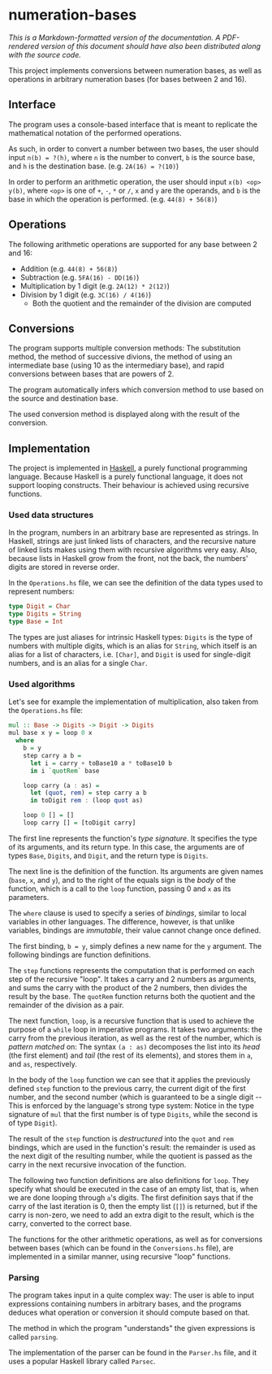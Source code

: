 # numeration-bases

*This is a Markdown-formatted version of the documentation. A PDF-rendered version of this document should have also been distributed along with the source code.*

This project implements conversions between numeration bases, as well as operations in arbitrary numeration bases (for bases between 2 and 16).

## Interface

The program uses a console-based interface that is meant to replicate the mathematical notation of the performed operations.

As such, in order to convert a number between two bases, the user should input `n(b) = ?(h)`, where `n` is the number to convert, `b` is the source base, and `h` is the destination base. (e.g. `2A(16) = ?(10)`)

In order to perform an arithmetic operation, the user should input `x(b) <op> y(b)`, where `<op>` is one of `+`, `-`, `*` or `/`, `x` and `y` are the operands, and `b` is the base in which the operation is performed. (e.g. `44(8) + 56(8)`)

## Operations

The following arithmetic operations are supported for any base between 2 and 16:

* Addition (e.g. `44(8) + 56(8)`)
* Subtraction (e.g. `5FA(16) - DD(16)`)
* Multiplication by 1 digit (e.g. `2A(12) * 2(12)`)
* Division by 1 digit (e.g. `3C(16) / 4(16)`)
  * Both the quotient and the remainder of the division are computed

## Conversions

The program supports multiple conversion methods: The substitution method, the method of successive divions, the method of using an intermediate base (using 10 as the intermediary base), and rapid conversions between bases that are powers of 2.

The program automatically infers which conversion method to use based on the source and destination base.

The used conversion method is displayed along with the result of the conversion.

## Implementation

The project is implemented in [Haskell](https://en.wikipedia.org/wiki/Haskell_(programming_language)), a purely functional programming language.
Because Haskell is a purely functional language, it does not support looping constructs. Their behaviour is achieved using recursive functions.

### Used data structures

In the program, numbers in an arbitrary base are represented as strings. In Haskell, strings are just linked lists of characters, and the recursive nature of linked lists makes using them with recursive algorithms very easy. Also, because lists in Haskell grow from the front, not the back, the numbers' digits are stored in reverse order.

In the `Operations.hs` file, we can see the definition of the data types used to represent numbers:

```hs
type Digit = Char
type Digits = String
type Base = Int
```

The types are just aliases for intrinsic Haskell types: `Digits` is the type of numbers with multiple digits, which is an alias for `String`, which itself is an alias for a list of characters, i.e. `[Char]`, and `Digit` is used for single-digit numbers, and is an alias for a single `Char`.

### Used algorithms

Let's see for example the implementation of multiplication, also taken from the `Operations.hs` file:

```hs
mul :: Base -> Digits -> Digit -> Digits
mul base x y = loop 0 x
  where
    b = y
    step carry a b =
      let i = carry + toBase10 a * toBase10 b
      in i `quotRem` base

    loop carry (a : as) =
      let (quot, rem) = step carry a b
      in toDigit rem : (loop quot as)

    loop 0 [] = []
    loop carry [] = [toDigit carry]
```

The first line represents the function's *type signature*. It specifies the type of its arguments, and its return type. In this case, the arguments are of types `Base`, `Digits`, and `Digit`, and the return type is `Digits`.

The next line is the definition of the function. Its arguments are given names (`base`, `x`, and `y`), and to the right of the equals sign is the *body* of the function, which is a call to the `loop` function, passing 0 and `x` as its parameters.

The `where` clause is used to specify a series of *bindings*, similar to local variables in other languages. The difference, however, is that unlike variables, bindings are *immutable*, their value cannot change once defined.

The first binding, `b = y`, simply defines a new name for the `y` argument. The following bindings are function definitions.

The `step` functions represents the computation that is performed on each step of the recursive "loop". It takes a carry and 2 numbers as arguments, and sums the carry with the product of the 2 numbers, then divides the result by the base. The `quotRem` function returns both the quotient and the remainder of the division as a pair. 

The next function, `loop`, is a recursive function that is used to achieve the purpose of a `while` loop in imperative programs. It takes two arguments: the carry from the previous iteration, as well as the rest of the number, which is *pattern matched* on: The syntax `(a : as)` decomposes the list into its *head* (the first element) and *tail* (the rest of its elements), and stores them in `a`, and `as`, respectively.

In the body of the `loop` function we can see that it applies the previously defined `step` function to the previous carry, the current digit of the first number, and the second number (which is guaranteed to be a single digit -- This is enforced by the language's strong type system: Notice in the type signature of `mul` that the first number is of type `Digits`, while the second is of type `Digit`).

The result of the `step` function is *destructured* into the `quot` and `rem` bindings, which are used in the function's result: the remainder is used as the next digit of the resulting number, while the quotient is passed as the carry in the next recursive invocation of the function.

The following two function definitions are also definitions for `loop`. They specify what should be executed in the case of an empty list, that is, when we are done looping through `a`'s digits. The first definition says that if the carry of the last iteration is 0, then the empty list (`[]`) is returned, but if the carry is non-zero, we need to add an extra digit to the result, which is the carry, converted to the correct base.

The functions for the other arithmetic operations, as well as for conversions between bases (which can be found in the `Conversions.hs` file), are implemented in a similar manner, using recursive "loop" functions.

### Parsing

The program takes input in a quite complex way: The user is able to input expressions containing numbers in arbitrary bases, and the programs deduces what operation or conversion it should compute based on that.

The method in which the program "understands" the given expressions is called `parsing`.

The implementation of the parser can be found in the `Parser.hs` file, and it uses a popular Haskell library called `Parsec`.